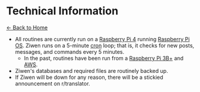 # Technical Information

[← Back to Home](./index.md)

* All routines are currently run on a [Raspberry Pi 4](https://www.raspberrypi.com/products/raspberry-pi-4-model-b/) running [Raspberry Pi OS](https://www.raspberrypi.com/software/). Ziwen runs on a 5-minute [cron](https://en.wikipedia.org/wiki/Cron) loop; that is, it checks for new posts, messages, and commands every 5 minutes.
  * In the past, routines have been run from a [Raspberry Pi 3B+](https://www.raspberrypi.com/products/raspberry-pi-3-model-b-plus/) and [AWS](https://aws.amazon.com/).
* Ziwen's databases and required files are routinely backed up. 
* If Ziwen will be down for any reason, there will be a stickied announcement on r/translator.